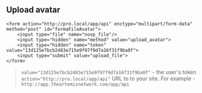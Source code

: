## Upload avatar

```
<form action="http://pro.local/app/api" enctype="multipart/form-data" method="post" id="formaFileAvatar">
    <input type="file" name="novp_file"/>
    <input type="hidden" name="method" value="upload_avatar">                        
    <input type="hidden" name="token" value="13d125e7bcb2483e715e9f97f9d7a16f31f9ba0f">
    <input type="submit" value="upload_file">
</form>

```

> `value="13d125e7bcb2483e715e9f97f9d7a16f31f9ba0f"` - the user's token
> `action="http://pro.local/app/api"` URL to to your site. For example - `http://app.theartemisnetwork.com/app/api`